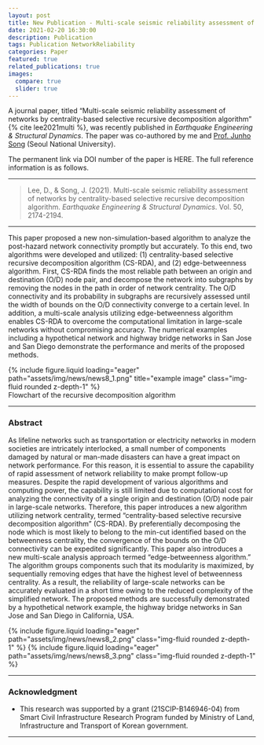 ```yaml
---
layout: post
title: New Publication - Multi-scale seismic reliability assessment of networks by centrality-based selective recursive decomposition algorithm
date: 2021-02-20 16:30:00
description: Publication
tags: Publication NetworkReliability
categories: Paper
featured: true
related_publications: true
images:
  compare: true
  slider: true
---
```


A journal paper, titled “Multi-scale seismic reliability assessment of networks by centrality-based selective recursive decomposition algorithm” {% cite lee2021multi %}, was recently published in _Earthquake Engineering & Structural Dynamics_. The paper was co-authored by me and [Prof. Junho Song](https://systemreliability.wordpress.com/) (Seoul National University).

The permanent link via DOI number of the paper is HERE. The full reference information is as follows.

<hr>

> Lee, D., & Song, J. (2021). Multi-scale seismic reliability assessment of networks by centrality-based selective recursive decomposition algorithm. _Earthquake Engineering & Structural Dynamics_. Vol. 50, 2174-2194.

<hr>

This paper proposed a new non-simulation-based algorithm to analyze the post-hazard network connectivity promptly but accurately. To this end, two algorithms were developed and utilized: (1) centrality-based selective recursive decomposition algorithm (CS-RDA), and (2) edge-betweenness algorithm. First, CS-RDA finds the most reliable path between an origin and destination (O/D) node pair, and decompose the network into subgraphs by removing the nodes in the path in order of network centrality. The O/D connectivity and its probability in subgraphs are recursively assessed until the width of bounds on the O/D connectivity converge to a certain level. In addition, a multi-scale analysis utilizing edge-betweenness algorithm enables CS-RDA to overcome the computational limitation in large-scale networks without compromising accuracy. The numerical examples including a hypothetical network and highway bridge networks in San Jose and San Diego demonstrate the performance and merits of the proposed methods.

<div class="row">
    <div class="col-sm mt-3 mt-md-0">
        {% include figure.liquid loading="eager" path="assets/img/news/news8_1.png" title="example image" class="img-fluid rounded z-depth-1" %}
    </div>
</div>
<div class="caption">
    Flowchart of the recursive decomposition algorithm
</div>

<hr>

### Abstract

As lifeline networks such as transportation or electricity networks in modern societies are intricately interlocked, a small number of components damaged by natural or man-made disasters can have a great impact on network performance. For this reason, it is essential to assure the capability of rapid assessment of network reliability to make prompt follow-up measures. Despite the rapid development of various algorithms and computing power, the capability is still limited due to computational cost for analyzing the connectivity of a single origin and destination (O/D) node pair in large-scale networks. Therefore, this paper introduces a new algorithm utilizing network centrality, termed “centrality-based selective recursive decomposition algorithm” (CS-RDA). By preferentially decomposing the node which is most likely to belong to the min-cut identified based on the betweenness centrality, the convergence of the bounds on the O/D connectivity can be expedited significantly. This paper also introduces a new multi-scale analysis approach termed “edge-betweenness algorithm.” The algorithm groups components such that its modularity is maximized, by sequentially removing edges that have the highest level of betweenness centrality. As a result, the reliability of large-scale networks can be accurately evaluated in a short time owing to the reduced complexity of the simplified network. The proposed methods are successfully demonstrated by a hypothetical network example, the highway bridge networks in San Jose and San Diego in California, USA.

<swiper-container keyboard="true" navigation="true" pagination="true" pagination-clickable="true" pagination-dynamic-bullets="true" rewind="true">
  <swiper-slide>{% include figure.liquid loading="eager" path="assets/img/news/news8_2.png" class="img-fluid rounded z-depth-1" %}</swiper-slide>
  <swiper-slide>{% include figure.liquid loading="eager" path="assets/img/news/news8_3.png" class="img-fluid rounded z-depth-1" %}</swiper-slide>
</swiper-container>

<hr>

### Acknowledgment

- This research was supported by a grant (21SCIP-B146946-04) from Smart Civil Infrastructure Research Program funded by Ministry of Land, Infrastructure and Transport of Korean government.

<hr>
